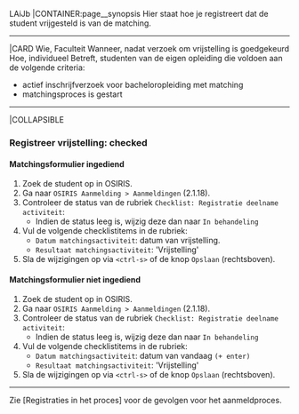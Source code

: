 LAiJb
|CONTAINER:page__synopsis
Hier staat hoe je registreert dat de student vrijgesteld is van de matching.
_____
|CARD
Wie, Faculteit
Wanneer, nadat verzoek om vrijstelling is goedgekeurd
Hoe, individueel
Betreft, studenten van de eigen opleiding die voldoen aan de volgende criteria:

- actief inschrijfverzoek voor bacheloropleiding met matching
- matchingsproces is gestart
_____
|COLLAPSIBLE
### Registreer vrijstelling: checked

#### Matchingsformulier ingediend
1. Zoek de student op in OSIRIS.
1. Ga naar `OSIRIS Aanmelding > Aanmeldingen` (2.1.18).
1. Controleer de status van de rubriek `Checklist: Registratie deelname activiteit`:
    - Indien de status leeg is, wijzig deze dan naar `In behandeling`
1. Vul de volgende checklistitems in de rubriek:
    - `Datum matchingsactiviteit`: datum van vrijstelling.
    - `Resultaat matchingsactiviteit`: 'Vrijstelling'
1. Sla de wijzigingen op via `<ctrl-s>` of de knop `Opslaan` (rechtsboven).

#### Matchingsformulier niet ingediend
1. Zoek de student op in OSIRIS.
1. Ga naar `OSIRIS Aanmelding > Aanmeldingen` (2.1.18).
1. Controleer de status van de rubriek `Checklist: Registratie deelname activiteit`:
    - Indien de status leeg is, wijzig deze dan naar `In behandeling`
1. Vul de volgende checklistitems in de rubriek:
    - `Datum matchingsactiviteit`: datum van vandaag `(+ enter)`
    - `Resultaat matchingsactiviteit`: 'Vrijstelling'
1. Sla de wijzigingen op via `<ctrl-s>` of de knop `Opslaan` (rechtsboven).

-----

Zie [Registraties in het proces] voor de gevolgen voor het aanmeldproces.